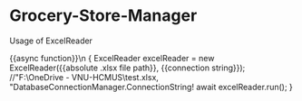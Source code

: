 # Grocery-Store-Manager
Usage of ExcelReader

{{async function}}\n
{
    ExcelReader excelReader = new ExcelReader({{absolute .xlsx file path}}, {{connection string}});  //"F:\\OneDrive - VNU-HCMUS\\test.xlsx, "DatabaseConnectionManager.ConnectionString!
    await excelReader.run();
}
